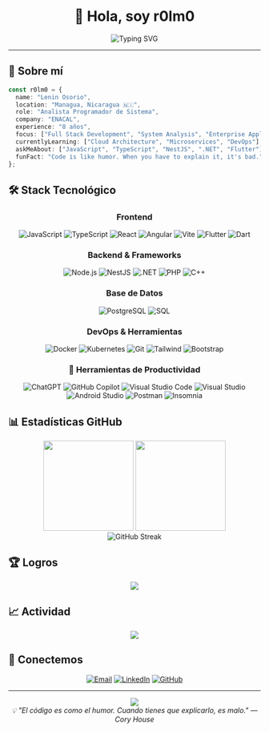 <div align="center">

# 👋 Hola, soy r0lm0

<img src="https://readme-typing-svg.herokuapp.com?font=Fira+Code&size=22&duration=3000&pause=1000&color=00D9FF&center=true&vCenter=true&width=600&lines=Analista+Programador+de+Sistema;Desarrollador+Full+Stack;ENACAL+-+Managua,+Nicaragua;8+años+de+experiencia" alt="Typing SVG" />

</div>

---

## 🚀 Sobre mí

```typescript
const r0lm0 = {
  name: "Lenin Osorio",
  location: "Managua, Nicaragua 🇳🇮",
  role: "Analista Programador de Sistema",
  company: "ENACAL",
  experience: "8 años",
  focus: ["Full Stack Development", "System Analysis", "Enterprise Applications"],
  currentlyLearning: ["Cloud Architecture", "Microservices", "DevOps"],
  askMeAbout: ["JavaScript", "TypeScript", "NestJS", ".NET", "Flutter"],
  funFact: "Code is like humor. When you have to explain it, it's bad."
};
```

## 🛠️ Stack Tecnológico

<div align="center">

### Frontend
![JavaScript](https://img.shields.io/badge/JavaScript-F7DF1E?style=for-the-badge&logo=javascript&logoColor=black)
![TypeScript](https://img.shields.io/badge/TypeScript-007ACC?style=for-the-badge&logo=typescript&logoColor=white)
![React](https://img.shields.io/badge/React-20232A?style=for-the-badge&logo=react&logoColor=61DAFB)
![Angular](https://img.shields.io/badge/Angular-DD0031?style=for-the-badge&logo=angular&logoColor=white)
![Vite](https://img.shields.io/badge/Vite-646CFF?style=for-the-badge&logo=vite&logoColor=white)
![Flutter](https://img.shields.io/badge/Flutter-02569B?style=for-the-badge&logo=flutter&logoColor=white)
![Dart](https://img.shields.io/badge/Dart-0175C2?style=for-the-badge&logo=dart&logoColor=white)

### Backend & Frameworks
![Node.js](https://img.shields.io/badge/Node.js-339933?style=for-the-badge&logo=node.js&logoColor=white)
![NestJS](https://img.shields.io/badge/NestJS-E0234E?style=for-the-badge&logo=nestjs&logoColor=white)
![.NET](https://img.shields.io/badge/.NET-5C2D91?style=for-the-badge&logo=.net&logoColor=white)
![PHP](https://img.shields.io/badge/PHP-777BB4?style=for-the-badge&logo=php&logoColor=white)
![C++](https://img.shields.io/badge/C++-00599C?style=for-the-badge&logo=c%2B%2B&logoColor=white)

### Base de Datos
![PostgreSQL](https://img.shields.io/badge/PostgreSQL-316192?style=for-the-badge&logo=postgresql&logoColor=white)
![SQL](https://img.shields.io/badge/SQL-4479A1?style=for-the-badge&logo=mysql&logoColor=white)

### DevOps & Herramientas
![Docker](https://img.shields.io/badge/Docker-2496ED?style=for-the-badge&logo=docker&logoColor=white)
![Kubernetes](https://img.shields.io/badge/Kubernetes-326CE5?style=for-the-badge&logo=kubernetes&logoColor=white)
![Git](https://img.shields.io/badge/Git-F05032?style=for-the-badge&logo=git&logoColor=white)
![Tailwind](https://img.shields.io/badge/Tailwind_CSS-38B2AC?style=for-the-badge&logo=tailwind-css&logoColor=white)
![Bootstrap](https://img.shields.io/badge/Bootstrap-563D7C?style=for-the-badge&logo=bootstrap&logoColor=white)

### 🚀 Herramientas de Productividad

![ChatGPT](https://img.shields.io/badge/ChatGPT-74aa9c?style=for-the-badge&logo=openai&logoColor=white)
![GitHub Copilot](https://img.shields.io/badge/GitHub_Copilot-000000?style=for-the-badge&logo=githubcopilot&logoColor=white)
![Visual Studio Code](https://img.shields.io/badge/VS_Code-007ACC?style=for-the-badge&logo=visualstudiocode&logoColor=white)
![Visual Studio](https://img.shields.io/badge/Visual_Studio-5C2D91?style=for-the-badge&logo=visualstudio&logoColor=white)
![Android Studio](https://img.shields.io/badge/Android_Studio-3DDC84?style=for-the-badge&logo=androidstudio&logoColor=white)
![Postman](https://img.shields.io/badge/Postman-FF6C37?style=for-the-badge&logo=postman&logoColor=white)
![Insomnia](https://img.shields.io/badge/Insomnia-4000BF?style=for-the-badge&logo=insomnia&logoColor=white)


</div>

## 📊 Estadísticas GitHub

<div align="center">
  <img height="180" src="https://github-readme-stats.vercel.app/api?username=R0LM0&show_icons=true&theme=tokyonight&include_all_commits=true&count_private=true&hide_border=true&bg_color=0D1117" />
  <img height="180" src="https://github-readme-stats.vercel.app/api/top-langs/?username=R0LM0&layout=compact&langs_count=8&theme=tokyonight&hide_border=true&bg_color=0D1117" />
</div>

<div align="center">
  <img src="https://github-readme-streak-stats.herokuapp.com/?user=R0LM0&theme=tokyonight&hide_border=true&background=0D1117" alt="GitHub Streak" />
</div>

## 🏆 Logros

<div align="center">
  <img src="https://github-profile-trophy.vercel.app/?username=R0LM0&theme=tokyonight&no-frame=true&no-bg=true&margin-w=4&row=1" />
</div>

## 📈 Actividad

<div align="center">
  <img src="https://github-readme-activity-graph.vercel.app/graph?username=R0LM0&theme=tokyo-night&hide_border=true&bg_color=0D1117" />
</div>

## 🤝 Conectemos

<div align="center">

[![Email](https://img.shields.io/badge/Email-D14836?style=for-the-badge&logo=gmail&logoColor=white)](mailto:r0lm033@yahoo.es)
[![LinkedIn](https://img.shields.io/badge/LinkedIn-0077B5?style=for-the-badge&logo=linkedin&logoColor=white)](https://linkedin.com/in/lenin-osorio)
[![GitHub](https://img.shields.io/badge/GitHub-100000?style=for-the-badge&logo=github&logoColor=white)](https://github.com/R0LM0)

</div>

---

<div align="center">
  <img src="https://komarev.com/ghpvc/?username=R0LM0&color=00D9FF&style=for-the-badge&label=PROFILE+VIEWS" />
</div>

<div align="center">
  <i>💡 "El código es como el humor. Cuando tienes que explicarlo, es malo." — Cory House</i>
</div>
